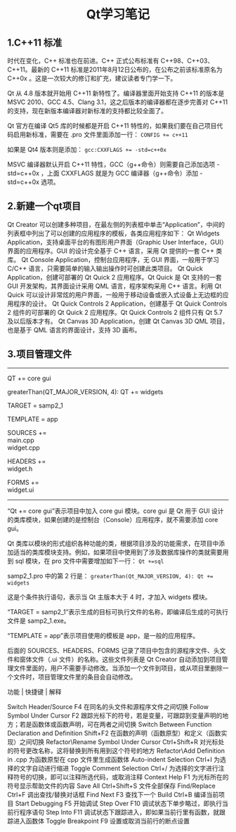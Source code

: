 # <center>Qt学习笔记<cener/>
## 1.C++11 标准
时代在变化，C++ 标准也在前进。C++ 正式公布标准有 C++98、C++03、C++11。最新的 C++11 标准是2011年8月12日公布的，在公布之前该标准原名为 C++0x 。这是一次较大的修订和扩充，建议读者专门学一下。

Qt 从 4.8 版本就开始用 C++11 新特性了。编译器里面开始支持 C++11 的版本是 MSVC 2010、GCC 4.5、Clang 3.1，这之后版本的编译器都在逐步完善对 C++11 的支持，现在新版本编译器对新标准的支持都比较全面了。

Qt 官方在编译 Qt5 库的时候都是开启 C++11 特性的，如果我们要在自己项目代码启用新标准，需要在 .pro 文件里面添加一行：
```CONFIG += c++11```

如果是 Qt4 版本则是添加：
```gcc:CXXFLAGS += -std=c++0x```

MSVC 编译器默认开启 C++11 特性，GCC（g++命令）则需要自己添加选项 -std=c++0x ，上面 CXXFLAGS 就是为 GCC 编译器（g++命令）添加 -std=c++0x 选项。
## 2.新建一个qt项目
Qt Creator 可以创建多种项目，在最左侧的列表框中单击“Application”，中间的列表框中列出了可以创建的应用程序的模板，各类应用程序如下：
Qt Widgets Application，支持桌面平台的有图形用户界面（Graphic User Interface，GUI） 界面的应用程序。GUI 的设计完全基于 C++ 语言，采用 Qt 提供的一套 C++ 类库。
Qt Console Application，控制台应用程序，无 GUI 界面，一般用于学习 C/C++ 语言，只需要简单的输入输出操作时可创建此类项目。
Qt Quick Application，创建可部署的 Qt Quick 2 应用程序。Qt Quick 是 Qt 支持的一套 GUI 开发架构，其界面设计采用 QML 语言，程序架构采用 C++ 语言。利用 Qt Quick 可以设计非常炫的用户界面，一般用于移动设备或嵌入式设备上无边框的应用程序的设计。
Qt Quick Controls 2 Application，创建基于 Qt Quick Controls 2 组件的可部署的 Qt Quick 2 应用程序。Qt Quick Controls 2 组件只有 Qt 5.7 及以后版本才有。
Qt Canvas 3D Application，创建 Qt Canvas 3D QML 项目，也是基于 QML 语言的界面设计，支持 3D 画布。
## 3.项目管理文件
***
QT       += core gui

greaterThan(QT_MAJOR_VERSION, 4): QT += widgets

TARGET = samp2_1

TEMPLATE = app

SOURCES += \
        main.cpp \
        widget.cpp
        
HEADERS += \
        widget.h
        
FORMS += \
        widget.ui
***
“Qt += core gui”表示项目中加入 core gui 模块。core gui 是 Qt 用于 GUI 设计的类库模块，如果创建的是控制台（Console）应用程序，就不需要添加 core gui。

Qt 类库以模块的形式组织各种功能的类，根据项目涉及的功能需求，在项目中添加适当的类库模块支持。例如，如果项目中使用到了涉及数据库操作的类就需要用到 sql 模块，在 pro 文件中需要增加如下一行：
``` Qt +=sql ```

samp2_1.pro 中的第 2 行是：
``` greaterThan(Qt_MAJOR_VERSION, 4): Qt += widgets  ```

这是个条件执行语句，表示当 Qt 主版本大于 4 时，才加入 widgets 模块。

“TARGET = samp2_1”表示生成的目标可执行文件的名称，即编译后生成的可执行文件是 samp2_1.exe。

“TEMPLATE = app”表示项目使用的模板是 app，是一般的应用程序。

后面的 SOURCES、HEADERS、FORMS 记录了项目中包含的源程序文件、头文件和窗体文件（.ui 文件）的名称。这些文件列表是 Qt Creator 自动添加到项目管理文件里面的，用户不需要手动修改。当添加一个文件到项目，或从项目里删除一个文件时，项目管理文件里的条目会自动修改。

功能 | 快捷键   |	 解释

Switch Header/Source	F4	在同名的头文件和源程序文件之间切换
Follow Symbol Under Cursor	F2	跟踪光标下的符号，若是变量，可跟踪到变量声明的地方；若是函数体或函数声明，可在两者之间切换
Switch Between Function
Declaration and Definition	Shift+F2	在函数的声明（函数原型）和定义（函数实现）之间切换
Refactor\Rename Symbol Under Cursor	Ctrl+Shift+R	对光标处的符号更改名称，这将替换到所有用到这个符号的地方
Refactor\Add Definition in .cpp	 	为函数原型在 cpp 文件里生成函数体
Auto-indent Selection	Ctrl+I	为选择的文字自动进行缩进
Toggle Comment Selection	Ctrl+/	为选择的文字进行注释符号的切换，即可以注释所选代码，或取消注释
Context Help	F1	为光标所在的符号显示帮助文件的内容
Save All 	Ctrl+Shift+S	文件全部保存
Find/Replace	Ctrl+F	调出查找/替换对话框
Find Next	F3	查找下一个
Build	Ctrl+B	编译当前项目
Start Debugging	F5	开始调试
Step Over 	F10	调试状态下单步略过，即执行当前行程序语句
Step Into	F11	调试状态下跟踪进入，即如果当前行里有函数，就跟踪进入函数体
Toggle Breakpoint	F9 	设置或取消当前行的断点设置